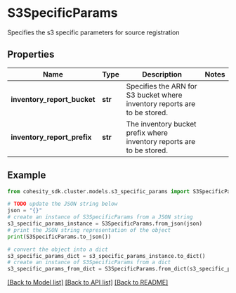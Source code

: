 # S3SpecificParams

Specifies the s3 specific parameters for source registration

## Properties

Name | Type | Description | Notes
------------ | ------------- | ------------- | -------------
**inventory_report_bucket** | **str** | Specifies the ARN for S3 bucket where inventory reports are to be stored. | 
**inventory_report_prefix** | **str** | The inventory bucket prefix where inventory reports are to be stored. | 

## Example

```python
from cohesity_sdk.cluster.models.s3_specific_params import S3SpecificParams

# TODO update the JSON string below
json = "{}"
# create an instance of S3SpecificParams from a JSON string
s3_specific_params_instance = S3SpecificParams.from_json(json)
# print the JSON string representation of the object
print(S3SpecificParams.to_json())

# convert the object into a dict
s3_specific_params_dict = s3_specific_params_instance.to_dict()
# create an instance of S3SpecificParams from a dict
s3_specific_params_from_dict = S3SpecificParams.from_dict(s3_specific_params_dict)
```
[[Back to Model list]](../README.md#documentation-for-models) [[Back to API list]](../README.md#documentation-for-api-endpoints) [[Back to README]](../README.md)


